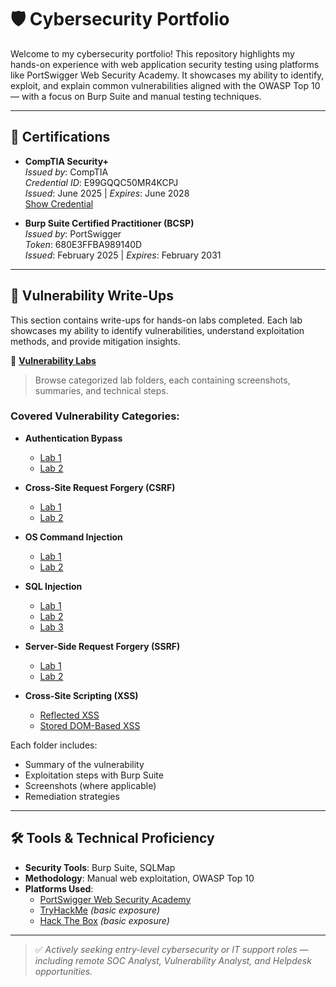 # 🛡️ Cybersecurity Portfolio

Welcome to my cybersecurity portfolio! This repository highlights my hands-on experience with web application security testing using platforms like PortSwigger Web Security Academy. It showcases my ability to identify, exploit, and explain common vulnerabilities aligned with the OWASP Top 10 — with a focus on Burp Suite and manual testing techniques.

---

## 📜 Certifications

- **CompTIA Security+**  
  *Issued by*: CompTIA  
  *Credential ID*: E99GQQC50MR4KCPJ  
  *Issued*: June 2025 | *Expires*: June 2028  
  [Show Credential](https://www.credly.com/badges/e99gqqc50mr4kcpj)

- **Burp Suite Certified Practitioner (BCSP)**  
  *Issued by*: PortSwigger  
  *Token*: 680E3FFBA989140D  
  *Issued*: February 2025 | *Expires*: February 2031  

---

## 🧪 Vulnerability Write-Ups

This section contains write-ups for hands-on labs completed. Each lab showcases my ability to identify vulnerabilities, understand exploitation methods, and provide mitigation insights.

📂 **[Vulnerability Labs](./Vulnerability_Labs)**  
> Browse categorized lab folders, each containing screenshots, summaries, and technical steps.

### Covered Vulnerability Categories:

- **Authentication Bypass**
  - [Lab 1](./Vulnerability_Labs/Authentication/Lab_1)
  - [Lab 2](./Vulnerability_Labs/Authentication/Lab2)

- **Cross-Site Request Forgery (CSRF)**
  - [Lab 1](./Vulnerability_Labs/CSRF/Lab1)
  - [Lab 2](./Vulnerability_Labs/CSRF/Lab2)

- **OS Command Injection**
  - [Lab 1](./Vulnerability_Labs/OS_Command_Injection/Lab1)
  - [Lab 2](./Vulnerability_Labs/OS_Command_Injection/Lab2)

- **SQL Injection**
  - [Lab 1](./Vulnerability_Labs/SQL_Injection/Lab1)
  - [Lab 2](./Vulnerability_Labs/SQL_Injection/Lab2)
  - [Lab 3](./Vulnerability_Labs/SQL_Injection/Lab3)

- **Server-Side Request Forgery (SSRF)**
  - [Lab 1](./Vulnerability_Labs/SSRF/Lab1)
  - [Lab 2](./Vulnerability_Labs/SSRF/Lab2)

- **Cross-Site Scripting (XSS)**
  - [Reflected XSS](./Vulnerability_Labs/XSS/Lab1)
  - [Stored DOM-Based XSS](./Vulnerability_Labs/XSS/Lab2)

Each folder includes:
- Summary of the vulnerability
- Exploitation steps with Burp Suite
- Screenshots (where applicable)
- Remediation strategies

---

## 🛠️ Tools & Technical Proficiency

- **Security Tools**: Burp Suite, SQLMap  
- **Methodology**: Manual web exploitation, OWASP Top 10  
- **Platforms Used**:
  - [PortSwigger Web Security Academy](https://portswigger.net/web-security)  
  - [TryHackMe](https://tryhackme.com/) *(basic exposure)*  
  - [Hack The Box](https://www.hackthebox.com/) *(basic exposure)*

---


> ✅ *Actively seeking entry-level cybersecurity or IT support roles — including remote SOC Analyst, Vulnerability Analyst, and Helpdesk opportunities.*
